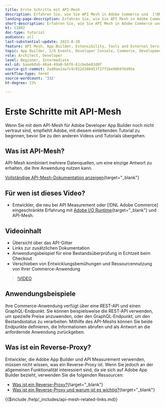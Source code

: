 ```yaml
---
title: Erste Schritte mit API-Mesh
description: Erfahren Sie, wie Sie API Mesh in Adobe Commerce und  [!DNL Adobe App Builder] verwenden. Erfahren Sie mehr über die Installation von Adobe App Builder, die Arbeit mit Projekten, die Erstellung eines GraphQL-Reverse-Proxys und vieles mehr.
landing-page-description: Erfahren Sie, wie Sie API Mesh in Adobe Commerce und  [!DNL Adobe App Builder] verwenden. Erfahren Sie mehr über die Installation von Adobe IO, die Arbeit mit Projekten, die Erstellung eines GraphQL-Reverse-Proxys und vieles mehr.
short-description: Erfahren Sie, wie Sie API Mesh in Adobe Commerce und  [!DNL Adobe App Builder] verwenden. Erfahren Sie mehr über die Installation von Adobe IO, die Arbeit mit Projekten, die Erstellung eines GraphQL-Reverse-Proxys und vieles mehr.
kt: 11802
doc-type: tutorial
audience: all
last-substantial-update: 2023-8-28
feature: API Mesh, App Builder, Extensibility, Tools and External Services, Backend Development
topic: App Builder, I/O Events, Developer Console, Commerce, Development, Integrations
role: Architect, Developer
level: Beginner, Intermediate
exl-id: baae6dab-48a4-49a0-b6f6-61cbebe63d0f
source-git-commit: 2ad0ae2aa7c9c852d300453f27f1be906976d95e
workflow-type: tm+mt
source-wordcount: '332'
ht-degree: 23%

---
```


# Erste Schritte mit API-Mesh

Wenn Sie mit dem API-Mesh für Adobe Developer App Builder noch nicht vertraut sind, empfiehlt Adobe, mit diesem einleitenden Tutorial zu beginnen, bevor Sie zu den anderen Videos und Tutorials übergehen.

## Was ist API-Mesh?

API-Mesh kombiniert mehrere Datenquellen, um eine einzige Antwort zu erhalten, die Ihre Anwendung nutzen kann.

[Vollständige API-Mesh-Dokumentation anzeigen](https://developer.adobe.com/graphql-mesh-gateway/gateway/overview/){target="_blank"}

## Für wen ist dieses Video?

* Entwickler, die neu bei API Measurement oder [!DNL Adobe Commerce] eingeschränkte Erfahrung mit [Adobe I/O Runtime](https://developer.adobe.com/runtime/docs/guides/overview/){target="_blank"} und API-Mesh.

## Videoinhalt

* Übersicht über das API-Gitter
* Links zur zusätzlichen Dokumentation
* Anwendungsbeispiel für eine Bestandsüberprüfung in Echtzeit beim Checkout
* Verschieben von Entwicklungsbemühungen und Ressourcennutzung von Ihrer Commerce-Anwendung

>[!VIDEO](https://video.tv.adobe.com/v/3417534?quality=12&learn=on)

## Anwendungsbeispiele

Ihre Commerce-Anwendung verfügt über eine REST-API und einen GraphQL-Endpunkt. Sie können beispielsweise die REST-API verwenden, um spezielle Preise anzuwenden, oder den GraphQL-Endpunkt, um den Bestandsstatus zu verarbeiten. Mithilfe des API-Meshs können Sie beide Endpunkte definieren, die Informationen abrufen und als Antwort an die anfordernde Anwendung zurückgeben.

## Was ist ein Reverse-Proxy?

Entwickler, die Adobe App Builder und API Measurement verwenden, müssen nicht wissen, was ein Reverse-Proxy ist. Wenn Sie jedoch an der allgemeinen Funktionalität interessiert sind, da sie sich auf Adobe App Builder bezieht, verwenden Sie die folgenden Ressourcen:

* [Was ist ein Reverse-Proxy?](https://www.imperva.com/learn/performance/reverse-proxy/){target="_blank"}
* [Was ist ein Reverse-Proxy und warum ist es wichtig?](https://blog.hubspot.com/website/reverse-proxy){target="_blank"}

{{$include /help/_includes/api-mesh-related-links.md}}
